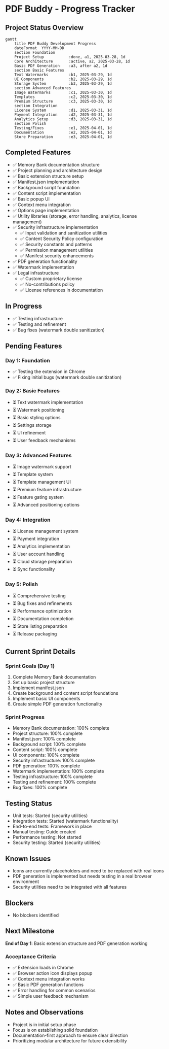 # PDF Buddy - Progress Tracker

## Project Status Overview
```mermaid
gantt
    title PDF Buddy Development Progress
    dateFormat  YYYY-MM-DD
    section Foundation
    Project Setup           :done, a1, 2025-03-28, 1d
    Core Architecture       :active, a2, 2025-03-28, 1d
    Basic PDF Generation    :a3, after a2, 1d
    section Basic Features
    Text Watermarks         :b1, 2025-03-29, 1d
    UI Components           :b2, 2025-03-29, 1d
    Storage System          :b3, 2025-03-29, 1d
    section Advanced Features
    Image Watermarks        :c1, 2025-03-30, 1d
    Templates               :c2, 2025-03-30, 1d
    Premium Structure       :c3, 2025-03-30, 1d
    section Integration
    License System          :d1, 2025-03-31, 1d
    Payment Integration     :d2, 2025-03-31, 1d
    Analytics Setup         :d3, 2025-03-31, 1d
    section Polish
    Testing/Fixes           :e1, 2025-04-01, 1d
    Documentation           :e2, 2025-04-01, 1d
    Store Preparation       :e3, 2025-04-01, 1d
```

## Completed Features
- ✅ Memory Bank documentation structure
- ✅ Project planning and architecture design
- ✅ Basic extension structure setup
- ✅ Manifest.json implementation
- ✅ Background script foundation
- ✅ Content script implementation
- ✅ Basic popup UI
- ✅ Context menu integration
- ✅ Options page implementation
- ✅ Utility libraries (storage, error handling, analytics, license management)
- ✅ Security infrastructure implementation
  - ✅ Input validation and sanitization utilities
  - ✅ Content Security Policy configuration
  - ✅ Security constants and patterns
  - ✅ Permission management utilities
  - ✅ Manifest security enhancements
- ✅ PDF generation functionality
- ✅ Watermark implementation
- ✅ Legal infrastructure
  - ✅ Custom proprietary license
  - ✅ No-contributions policy
  - ✅ License references in documentation

## In Progress
- ✅ Testing infrastructure
- ✅ Testing and refinement
- ✅ Bug fixes (watermark double sanitization)



## Pending Features

### Day 1: Foundation
- ✅ Testing the extension in Chrome
- ✅ Fixing initial bugs (watermark double sanitization)

### Day 2: Basic Features
- ⏳ Text watermark implementation
- ⏳ Watermark positioning
- ⏳ Basic styling options
- ⏳ Settings storage
- ⏳ UI refinement
- ⏳ User feedback mechanisms

### Day 3: Advanced Features
- ⏳ Image watermark support
- ⏳ Template system
- ⏳ Template management UI
- ⏳ Premium feature infrastructure
- ⏳ Feature gating system
- ⏳ Advanced positioning options

### Day 4: Integration
- ⏳ License management system
- ⏳ Payment integration
- ⏳ Analytics implementation
- ⏳ User account handling
- ⏳ Cloud storage preparation
- ⏳ Sync functionality

### Day 5: Polish
- ⏳ Comprehensive testing
- ⏳ Bug fixes and refinements
- ⏳ Performance optimization
- ⏳ Documentation completion
- ⏳ Store listing preparation
- ⏳ Release packaging

## Current Sprint Details

### Sprint Goals (Day 1)
1. Complete Memory Bank documentation
2. Set up basic project structure
3. Implement manifest.json
4. Create background and content script foundations
5. Implement basic UI components
6. Create simple PDF generation functionality

### Sprint Progress
- Memory Bank documentation: 100% complete
- Project structure: 100% complete
- Manifest.json: 100% complete
- Background script: 100% complete
- Content script: 100% complete
- UI components: 100% complete
- Security infrastructure: 100% complete
- PDF generation: 100% complete
- Watermark implementation: 100% complete
- Testing infrastructure: 100% complete
- Testing and refinement: 100% complete
- Bug fixes: 100% complete

## Testing Status
- Unit tests: Started (security utilities)
- Integration tests: Started (watermark functionality)
- End-to-end tests: Framework in place
- Manual testing: Guide created
- Performance testing: Not started
- Security testing: Started (security utilities)

## Known Issues
- Icons are currently placeholders and need to be replaced with real icons
- PDF generation is implemented but needs testing in a real browser environment
- Security utilities need to be integrated with all features

## Blockers
- No blockers identified

## Next Milestone
**End of Day 1**: Basic extension structure and PDF generation working

### Acceptance Criteria
- ✅ Extension loads in Chrome
- ✅ Browser action icon displays popup
- ✅ Context menu integration works
- ✅ Basic PDF generation functions
- ✅ Error handling for common scenarios
- ✅ Simple user feedback mechanism

## Notes and Observations
- Project is in initial setup phase
- Focus is on establishing solid foundation
- Documentation-first approach to ensure clear direction
- Prioritizing modular architecture for future extensibility
